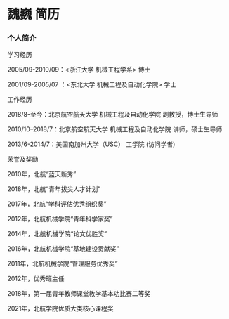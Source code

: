 # 魏巍 简历

### 个人简介
学习经历
2005/09-2010/09：<浙江大学   机械工程学系> 博士
2001/09-2005/07 ：<东北大学 机械工程及自动化学院> 学士
 
工作经历
2018/8-至今：北京航空航天大学 机械工程及自动化学院 副教授，博士生导师
2010/10–2018/7：北京航空航天大学 机械工程及自动化学院 讲师，硕士生导师
2013/6-2014/7：美国南加州大学（USC） 工学院 (访问学者)

荣誉及奖励
2010年，北航“蓝天新秀”
2018年，北航“青年拔尖人才计划”
2017年，北航“学科评估优秀组织奖”
2012年，北航机械学院“青年科学家奖”
2014年，北航机械学院“论文优胜奖”
2016年，北航机械学院“基地建设贡献奖”
2011年，北航机械学院“管理服务优秀奖”
2012年，优秀班主任
2018年，第一届青年教师课堂教学基本功比赛二等奖
2021年，北航学院优质大类核心课程奖
